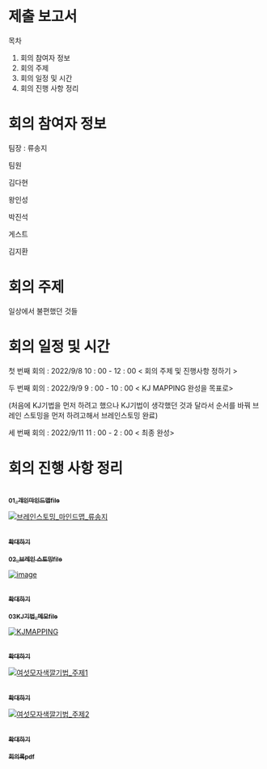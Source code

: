 # 제출 보고서

목차

1. 회의 참여자 정보
2. 회의 주제
3. 회의 일정 및 시간
4. 회의 진행 사항 정리

# 회의 참여자 정보

팀장 : 류송지

팀원

김다현

왕인성

박진석
 
게스트

김지환
# 회의 주제

일상에서 불편했던 것들

# 회의 일정 및 시간

 첫 번째 회의 : 2022/9/8 10 : 00 - 12 : 00 < 회의 주제 및 진행사항 정하기 >
 
 두 번째 회의 : 2022/9/9 9 : 00 - 10 : 00 < KJ MAPPING 완성을 목표로>
 
 (처음에 KJ기법을 먼저 하려고 했으나 KJ기법이 생각했던 것과 달라서 순서를 바꿔 브레인 스토밍을 먼저 하려고해서 브레인스토밍 완료)
 
 세 번째 회의 : 2022/9/11 11 : 00 - 2 : 00 < 최종 완성>
# 회의 진행 사항 정리
 


</table>
<tr>
<td align="center"><a href="https://github.com/ryusongji/new-stone-king-s/tree/main/01_%EA%B0%9C%EC%9D%B8%20%EB%A7%88%EC%9D%B8%EB%93%9C%EB%A7%B5">
<br /><sub><b>01_개인마인드맵file</b></sub></a><br /><a href="https://github.com/ryusongji/new-stone-king-s/tree/main/01_%EA%B0%9C%EC%9D%B8%20%EB%A7%88%EC%9D%B8%EB%93%9C%EB%A7%B5" title="Code">
</tr>

 ![브레인스토밍_마인드맵_류송지](https://user-images.githubusercontent.com/53076307/189954107-a3948105-7667-4ae3-86fc-d17605b86a58.PNG)
</table>
<tr>
<td align="center"><a href="https://github.com/ryusongji/new-stone-king-s/blob/main/02_%EB%B8%8C%EB%A0%88%EC%9D%B8%20%EC%8A%A4%ED%86%A0%EB%B0%8D/%EB%B8%8C%EB%A0%88%EC%9D%B8%EC%8A%A4%ED%86%A0%EB%B0%8D_%EB%A7%88%EC%9D%B8%EB%93%9C%EB%A7%B5_%EB%A5%98%EC%86%A1%EC%A7%80.PNG">
<br /><sub><b>확대하기</b></sub></a><br /><a href="https://github.com/ryusongji/new-stone-king-s/blob/main/02_%EB%B8%8C%EB%A0%88%EC%9D%B8%20%EC%8A%A4%ED%86%A0%EB%B0%8D/%EB%B8%8C%EB%A0%88%EC%9D%B8%EC%8A%A4%ED%86%A0%EB%B0%8D_%EB%A7%88%EC%9D%B8%EB%93%9C%EB%A7%B5_%EB%A5%98%EC%86%A1%EC%A7%80.PNG" title="Code">
</tr>


</table>
<tr>
<td align="center"><a href="https://github.com/ryusongji/new-stone-king-s/tree/main/02_%EB%B8%8C%EB%A0%88%EC%9D%B8%20%EC%8A%A4%ED%86%A0%EB%B0%8D">
<br /><sub><b>02_브레인 스토밍file</b></sub></a><br /><a href="https://github.com/ryusongji/new-stone-king-s/tree/main/02_%EB%B8%8C%EB%A0%88%EC%9D%B8%20%EC%8A%A4%ED%86%A0%EB%B0%8D" title="Code">
</tr>

 ![image](https://user-images.githubusercontent.com/53076307/189537207-22da66b9-b615-45e0-989a-26ad13c0b6f1.png)
 
</table>
<tr>
<td align="center"><a href="https://github.com/ryusongji/new-stone-king-s/blob/main/%EC%9D%B4%EB%AF%B8%EC%A7%80%ED%8C%8C%EC%9D%BC/KJ%EA%B8%B0%EB%B2%95.png">
<br /><sub><b>확대하기</b></sub></a><br /><a href="https://github.com/ryusongji/new-stone-king-s/tree/main/KJ%EA%B8%B0%EB%B2%95_%EB%A9%94%EB%AA%A8" title="Code">
</tr>

</table>
<tr>
<td align="center"><a href="https://github.com/ryusongji/new-stone-king-s/tree/main/03_KJ%EA%B8%B0%EB%B2%95">
<br /><sub><b>03KJ기법_메모file</b></sub></a><br /><a href="https://github.com/ryusongji/new-stone-king-s/tree/main/03_KJ%EA%B8%B0%EB%B2%95" title="Code">
</tr>

![KJMAPPING](https://user-images.githubusercontent.com/53076307/189951930-ca53a64c-1496-44d9-9fc4-b408c857a6b3.jpg)

</table>
<tr>
<td align="center"><a href="https://github.com/ryusongji/new-stone-king-s/blob/main/05_%EA%B2%B0%EA%B3%BC%EB%AC%BC/KJMAPPING.jpg">
<br /><sub><b>확대하기</b></sub></a><br /><a href="https://github.com/ryusongji/new-stone-king-s/blob/main/05_%EA%B2%B0%EA%B3%BC%EB%AC%BC/KJMAPPING.jpg" title="Code">
</tr>

 ![여섯모자색깔기법_주제1](https://user-images.githubusercontent.com/53076307/189953528-a669aff4-af08-4e4a-9b1d-89b346064fb0.PNG)

</table>
<tr>
<td align="center"><a href="https://github.com/ryusongji/new-stone-king-s/blob/main/05_%EA%B2%B0%EA%B3%BC%EB%AC%BC/%EC%97%AC%EC%84%AF%EB%AA%A8%EC%9E%90%EC%83%89%EA%B9%94%EA%B8%B0%EB%B2%95_%EC%A3%BC%EC%A0%9C1.PNG">
<br /><sub><b>확대하기</b></sub></a><br /><a href="https://github.com/ryusongji/new-stone-king-s/blob/main/05_%EA%B2%B0%EA%B3%BC%EB%AC%BC/%EC%97%AC%EC%84%AF%EB%AA%A8%EC%9E%90%EC%83%89%EA%B9%94%EA%B8%B0%EB%B2%95_%EC%A3%BC%EC%A0%9C1.PNG" title="Code">
</tr>

![여섯모자색깔기법_주제2](https://user-images.githubusercontent.com/53076307/189953707-a4b5a9dc-9524-4257-8a97-76b60930f42b.PNG)

</table>
<tr>
<td align="center"><a href="https://github.com/ryusongji/new-stone-king-s/blob/main/05_%EA%B2%B0%EA%B3%BC%EB%AC%BC/%EC%97%AC%EC%84%AF%EB%AA%A8%EC%9E%90%EC%83%89%EA%B9%94%EA%B8%B0%EB%B2%95_%EC%A3%BC%EC%A0%9C2.PNG">
<br /><sub><b>확대하기</b></sub></a><br /><a href="https://github.com/ryusongji/new-stone-king-s/blob/main/05_%EA%B2%B0%EA%B3%BC%EB%AC%BC/%EC%97%AC%EC%84%AF%EB%AA%A8%EC%9E%90%EC%83%89%EA%B9%94%EA%B8%B0%EB%B2%95_%EC%A3%BC%EC%A0%9C2.PNG" title="Code">
</tr>

</table>
<tr>
<td align="center"><a href="https://github.com/ryusongji/new-stone-king-s/tree/main/00_%ED%9A%8C%EC%9D%98%EB%A1%9D">
<br /><sub><b>회의록pdf</b></sub></a><br /><a href="https://github.com/ryusongji/new-stone-king-s/tree/main/00_%ED%9A%8C%EC%9D%98%EB%A1%9D" title="Code">
</tr>

